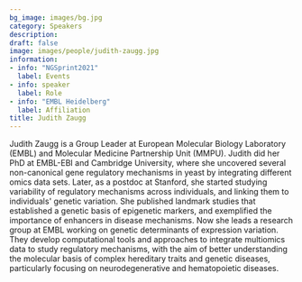 ```yaml
---
bg_image: images/bg.jpg
category: Speakers
description: 
draft: false
image: images/people/judith-zaugg.jpg
information:
- info: "NGSprint2021"
  label: Events
- info: speaker
  label: Role
- info: "EMBL Heidelberg"
  label: Affiliation
title: Judith Zaugg
---
```


Judith Zaugg is a Group Leader at European Molecular Biology Laboratory (EMBL) and Molecular Medicine Partnership Unit (MMPU).
Judith did her PhD at EMBL-EBI and Cambridge University, where she uncovered several non-canonical gene regulatory mechanisms in yeast by integrating different omics data sets. Later, as a postdoc at Stanford, she started studying variability of regulatory mechanisms across individuals, and linking them to individuals' genetic variation. She published landmark studies that established a genetic basis of epigenetic markers, and exemplified the importance of enhancers in disease mechanisms. Now she leads a research group at EMBL working on genetic determinants of expression variation. They develop computational tools and approaches to integrate multiomics data to study regulatory mechanisms, with the aim of better understanding the molecular basis of complex hereditary traits and genetic diseases, particularly focusing on neurodegenerative and hematopoietic diseases. 
